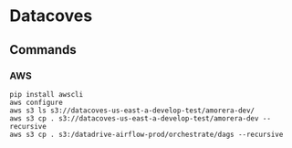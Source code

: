 # Datacoves

## Commands

### AWS

```shell
pip install awscli
aws configure
aws s3 ls s3://datacoves-us-east-a-develop-test/amorera-dev/
aws s3 cp . s3://datacoves-us-east-a-develop-test/amorera-dev --recursive
aws s3 cp . s3:/datadrive-airflow-prod/orchestrate/dags --recursive
```
